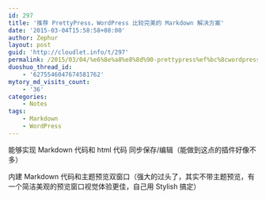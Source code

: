 ```yaml
---
id: 297
title: '推荐 PrettyPress，WordPress 比较完美的 Markdown 解决方案'
date: '2015-03-04T15:58:58+08:00'
author: Zephur
layout: post
guid: 'http://cloudlet.info/t/297'
permalink: /2015/03/04/%e6%8e%a8%e8%8d%90-prettypress%ef%bc%8cwordpress-%e6%af%94%e8%be%83%e5%ae%8c%e7%be%8e%e7%9a%84-markdown-%e8%a7%a3%e5%86%b3%e6%96%b9%e6%a1%88/
duoshuo_thread_id:
    - '6275546047674581762'
mytory_md_visits_count:
    - '36'
categories:
    - Notes
tags:
    - Markdown
    - WordPress
---
```


能够实现 Markdown 代码和 html 代码 同步保存/编辑（能做到这点的插件好像不多）

内建 Markdown 代码和主题预览双窗口（强大的过头了，其实不带主题预览，有一个简洁美观的预览窗口视觉体验更佳，自己用 Stylish 搞定）